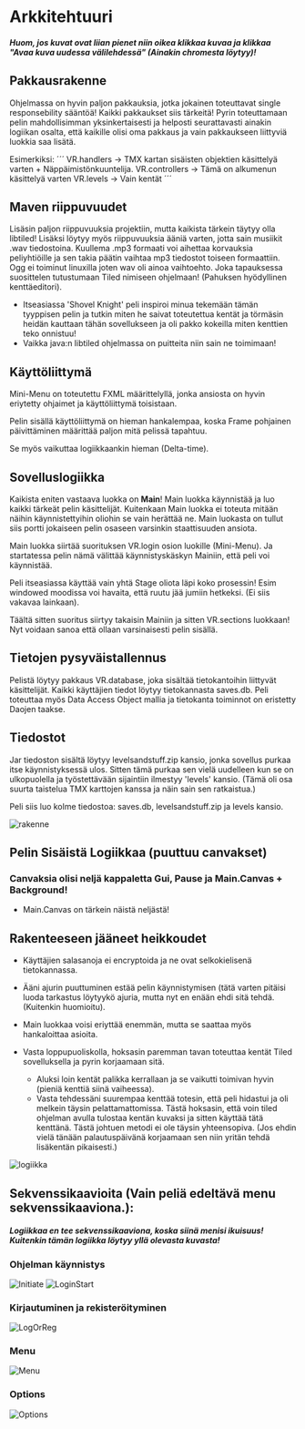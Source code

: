 # Arkkitehtuuri
##### Huom, jos kuvat ovat liian pienet niin oikea klikkaa kuvaa ja klikkaa "Avaa kuva uudessa välilehdessä" (Ainakin chromesta löytyy)!
## Pakkausrakenne
Ohjelmassa on hyvin paljon pakkauksia, jotka jokainen toteuttavat single responsebility sääntöä! Kaikki pakkaukset siis tärkeitä!
Pyrin toteuttamaan pelin mahdollisimman yksinkertaisesti ja helposti seurattavasti ainakin logiikan osalta, että kaikille olisi oma pakkaus ja vain pakkaukseen liittyviä luokkia saa lisätä.

Esimerkiksi:
´´´
VR.handlers -> TMX kartan sisäisten objektien käsittelyä varten + Näppäimistönkuuntelija.
VR.controllers -> Tämä on alkumenun käsittelyä varten
VR.levels -> Vain kentät
´´´

## Maven riippuvuudet
Lisäsin paljon riippuvuuksia projektiin, mutta kaikista tärkein täytyy olla libtiled! Lisäksi löytyy myös riippuvuuksia ääniä varten, jotta sain musiikit .wav tiedostoina. Kuullema .mp3 formaati voi aihettaa korvauksia peliyhtiöille ja sen takia päätin vaihtaa mp3 tiedostot toiseen formaattiin. Ogg ei toiminut linuxilla joten wav oli ainoa vaihtoehto.
Joka tapauksessa suosittelen tutustumaan Tiled nimiseen ohjelmaan! (Pahuksen hyödyllinen kenttäeditori).
  - Itseasiassa 'Shovel Knight' peli inspiroi minua tekemään tämän tyyppisen pelin ja tutkin miten he saivat toteutettua kentät ja törmäsin heidän kauttaan tähän sovellukseen ja oli pakko kokeilla miten kenttien teko onnistuu!
  - Vaikka java:n libtiled ohjelmassa on puitteita niin sain ne toimimaan!

## Käyttöliittymä
Mini-Menu on toteutettu FXML määrittelyllä, jonka ansiosta on hyvin eriytetty ohjaimet ja käyttöliittymä toisistaan.

Pelin sisällä käyttöliittymä on hieman hankalempaa, koska Frame pohjainen päivittäminen määrittää paljon mitä pelissä tapahtuu.

Se myös vaikuttaa logiikkaankin hieman (Delta-time).

## Sovelluslogiikka
Kaikista eniten vastaava luokka on **Main**! Main luokka käynnistää ja luo kaikki tärkeät pelin käsittelijät.
Kuitenkaan Main luokka ei toteuta mitään näihin käynnistettyihin oliohin se vain herättää ne.
Main luokasta on tullut siis portti jokaiseen pelin osaseen varsinkin staattisuuden ansiota.

Main luokka siirtää suorituksen VR.login osion luokille (Mini-Menu). Ja startatessa pelin nämä välittää käynnistyskäskyn Mainiin, että peli voi käynnistää.

Peli itseasiassa käyttää vain yhtä Stage oliota läpi koko prosessin! Esim windowed moodissa voi havaita, että ruutu jää jumiin hetkeksi.
(Ei siis vakavaa lainkaan).

Täältä sitten suoritus siirtyy takaisin Mainiin ja sitten VR.sections luokkaan! Nyt voidaan sanoa että ollaan varsinaisesti pelin sisällä.

## Tietojen pysyväistallennus
Pelistä löytyy pakkaus VR.database, joka sisältää tietokantoihin liittyvät käsittelijät. 
Kaikki käyttäjien tiedot löytyy tietokannasta saves.db.
Peli toteuttaa myös Data Access Object mallia ja tietokanta toiminnot on eristetty Daojen taakse.

## Tiedostot
Jar tiedoston sisältä löytyy levelsandstuff.zip kansio, jonka sovellus purkaa itse käynnistyksessä ulos. Sitten tämä purkaa sen vielä uudelleen kun se on ulkopuolella ja työstettävään sijaintiin ilmestyy 'levels' kansio.
(Tämä oli osa suurta taistelua TMX karttojen kanssa ja näin sain sen ratkaistua.)

Peli siis luo kolme tiedostoa: saves.db, levelsandstuff.zip ja levels kansio.



![rakenne](https://github.com/Mirex97/2D-Scroller-otm-harjoitustyo/blob/master/dokumentointi/PakkausRakenne%20(improved).PNG)
## Pelin Sisäistä Logiikkaa (puuttuu canvakset)
### Canvaksia olisi neljä kappaletta Gui, Pause ja Main.Canvas + Background!
  - Main.Canvas on tärkein näistä neljästä!
  
## Rakenteeseen jääneet heikkoudet
- Käyttäjien salasanoja ei encryptoida ja ne ovat selkokielisenä tietokannassa.
- Ääni ajurin puuttuminen estää pelin käynnistymisen (tätä varten pitäisi luoda tarkastus löytyykö ajuria, mutta nyt en enään ehdi sitä tehdä. (Kuitenkin huomioitu).

- Main luokkaa voisi eriyttää enemmän, mutta se saattaa myös hankaloittaa asioita.

- Vasta loppupuoliskolla, hoksasin paremman tavan toteuttaa kentät Tiled sovelluksella ja pyrin korjaamaan sitä.
  - Aluksi loin kentät palikka kerrallaan ja se vaikutti toimivan hyvin (pieniä kenttiä siinä vaiheessa).
  - Vasta tehdessäni suurempaa kenttää totesin, että peli hidastui ja oli melkein täysin pelattamattomissa. Tästä hoksasin, että voin tiled ohjelman avulla tulostaa kentän kuvaksi ja sitten käyttää tätä kenttänä. Tästä johtuen metodi ei ole täysin yhteensopiva.
  (Jos ehdin vielä tänään palautuspäivänä korjaamaan sen niin yritän tehdä lisäkentän pikaisesti.)

  
![logiikka](https://github.com/Mirex97/2D-Scroller-otm-harjoitustyo/blob/master/dokumentointi/kuvat/Sis%C3%A4ist%C3%A4Logiikkaa(Updated).PNG)

## Sekvenssikaavioita (Vain peliä edeltävä menu sekvenssikaaviona.):
##### Logiikkaa en tee sekvenssikaaviona, koska siinä menisi ikuisuus! Kuitenkin tämän logiikka löytyy yllä olevasta kuvasta!

### Ohjelman käynnistys
![Initiate](https://github.com/Mirex97/2D-Scroller-otm-harjoitustyo/blob/master/dokumentointi/kuvat/Initiate.PNG)
![LoginStart](https://github.com/Mirex97/2D-Scroller-otm-harjoitustyo/blob/master/dokumentointi/kuvat/LoginStart.PNG)
### Kirjautuminen ja rekisteröityminen
![LogOrReg](https://github.com/Mirex97/2D-Scroller-otm-harjoitustyo/blob/master/dokumentointi/kuvat/LoginORRegister.PNG)
### Menu 
![Menu](https://github.com/Mirex97/2D-Scroller-otm-harjoitustyo/blob/master/dokumentointi/kuvat/Menu.PNG)
### Options
![Options](https://github.com/Mirex97/2D-Scroller-otm-harjoitustyo/blob/master/dokumentointi/kuvat/Optionss.PNG)

